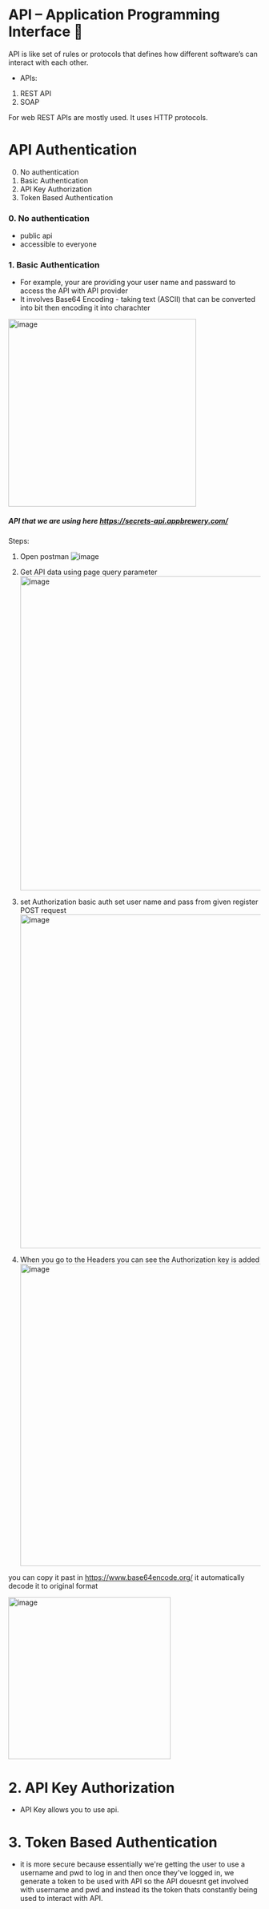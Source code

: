 # API – Application Programming Interface 🚀

API is like set of rules or protocols that defines how different software’s can interact with each other.

* APIs:
1. REST API
2. SOAP

For web REST APIs are mostly used. It uses HTTP protocols.

# API Authentication

 0. No authentication
 1. Basic Authentication
 2. API Key Authorization
 3. Token Based Authentication

### 0. No authentication

* public api
* accessible to everyone

### 1. Basic Authentication

* For example, your are providing your user name and passward to access the API with API provider
* It involves Base64 Encoding - taking text (ASCII) that can be converted into bit then encoding it into charachter
  
<img width="375" alt="image" src="https://github.com/aishwarya0714/FullStackWebDevelopment/assets/136805991/ca20bfc0-2854-4015-aae8-e73ce136e6b4">


  ##### API that we are using here https://secrets-api.appbrewery.com/

Steps:
1. Open postman
   ![image](https://github.com/aishwarya0714/FullStackWebDevelopment/assets/136805991/c6847ce2-b88c-4b18-ba57-95ac0fd26e00)

2. Get API data using page query parameter
   <img width="628" alt="image" src="https://github.com/aishwarya0714/FullStackWebDevelopment/assets/136805991/58308dc2-4c6a-43e7-8eaa-55238421b8f7">

3. set Authorization basic auth set user name and pass from given register POST request
   <img width="667" alt="image" src="https://github.com/aishwarya0714/FullStackWebDevelopment/assets/136805991/a8c88329-ef81-482c-88d0-adf1e4c7f437">

4. When you go to the Headers you can see the Authorization key is added
   <img width="604" alt="image" src="https://github.com/aishwarya0714/FullStackWebDevelopment/assets/136805991/385e6dc8-c37f-42bb-8f40-6c835d40726b">

you can copy it past in https://www.base64encode.org/ it automatically decode it to original format

<img width="324" alt="image" src="https://github.com/aishwarya0714/FullStackWebDevelopment/assets/136805991/8fc50c2e-0067-4c22-9c5b-88a5010c7586">

# 2. API Key Authorization

- API Key allows you to use api.

# 3. Token Based Authentication

- it is more secure because essentially we're getting the user to use a username and pwd to log in and then once they've logged in, we generate a token to be used with API so the API douesnt get involved with username and pwd and instead its the token thats constantly being used to interact with API.

  
